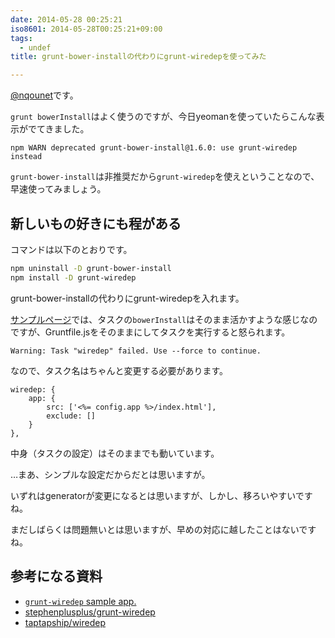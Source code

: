 ```yaml
---
date: 2014-05-28 00:25:21
iso8601: 2014-05-28T00:25:21+09:00
tags:
  - undef
title: grunt-bower-installの代わりにgrunt-wiredepを使ってみた

---
```


<p><a href="https://twitter.com/nqounet">@nqounet</a>です。</p>

<p><code>grunt bowerInstall</code>はよく使うのですが、今日yeomanを使っていたらこんな表示がでてきました。</p>

```
npm WARN deprecated grunt-bower-install@1.6.0: use grunt-wiredep instead
```

<p><code>grunt-bower-install</code>は非推奨だから<code>grunt-wiredep</code>を使えということなので、早速使ってみましょう。</p>



<h2>新しいもの好きにも程がある</h2>

<p>コマンドは以下のとおりです。</p>

```bash
npm uninstall -D grunt-bower-install
npm install -D grunt-wiredep
```

<p>grunt-bower-installの代わりにgrunt-wiredepを入れます。</p>

<p><a href="http://stephenplusplus.github.io/grunt-wiredep/">サンプルページ</a>では、タスクの<code>bowerInstall</code>はそのまま活かすような感じなのですが、Gruntfile.jsをそのままにしてタスクを実行すると怒られます。</p>

```
Warning: Task "wiredep" failed. Use --force to continue.
```

<p>なので、タスク名はちゃんと変更する必要があります。</p>

```
wiredep: {
    app: {
        src: ['<%= config.app %>/index.html'],
        exclude: []
    }
},
```

<p>中身（タスクの設定）はそのままでも動いています。</p>

<p>…まあ、シンプルな設定だからだとは思いますが。</p>

<p>いずれはgeneratorが変更になるとは思いますが、しかし、移ろいやすいですね。</p>

<p>まだしばらくは問題無いとは思いますが、早めの対応に越したことはないですね。</p>

<h2>参考になる資料</h2>

<ul>
<li><a href="http://stephenplusplus.github.io/grunt-wiredep/"><code>grunt-wiredep</code> sample app.</a></li>
<li><a href="https://github.com/stephenplusplus/grunt-wiredep">stephenplusplus/grunt-wiredep</a></li>
<li><a href="https://github.com/taptapship/wiredep">taptapship/wiredep</a></li>
</ul>
    	
